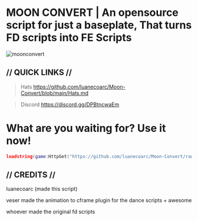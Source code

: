 # MOON CONVERT | An opensource script for just a baseplate, That turns FD scripts into FE Scripts

![moonconvert](https://github.com/luanecoarc/Moon-Convert/raw/main/moonconvert.png)

## // QUICK LINKS //

> Hats https://github.com/luanecoarc/Moon-Convert/blob/main/Hats.md

> Discord https://discord.gg/DPBtncwaEm

# What are you waiting for? Use it now!

```lua
loadstring(game:HttpGet("https://github.com/luanecoarc/Moon-Convert/raw/main/Scripts/Main/Moon%20Convert.lua", true))()
```

## // CREDITS //

luanecoarc (made this script)

veser made the animation to cframe plugin for the dance scripts + awesome

whoever made the original fd scripts
